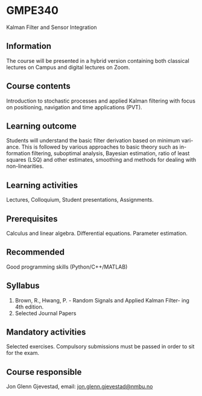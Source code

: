 # GMPE340
Kalman Filter and Sensor Integration

## Information
The course will be presented in a hybrid version containing both classical lectures on Campus and digital lectures on Zoom.

## Course contents
Introduction to stochastic processes and applied Kalman filtering with focus on positioning, navigation and time applications (PVT).

## Learning outcome
Students will understand the basic filter derivation based on minimum vari- ance. This is followed by various approaches to basic theory such as in- formation filtering, suboptimal analysis, Bayesian estimation, ratio of least squares (LSQ) and other estimates, smoothing and methods for dealing with non-linearities.

## Learning activities
Lectures, Colloquium, Student presentations, Assignments.

## Prerequisites
Calculus and linear algebra. Differential equations. Parameter estimation.

## Recommended
Good programming skills (Python/C++/MATLAB)

## Syllabus
1. Brown, R., Hwang, P. - Random Signals and Applied Kalman Filter- ing 4th edition.
2. Selected Journal Papers

## Mandatory activities
Selected exercises. Compulsory submissions must be passed in order to sit for the exam.

## Course responsible
Jon Glenn Gjevestad, email: jon.glenn.gjevestad@nmbu.no
